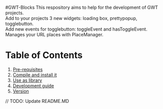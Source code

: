#GWT-Blocks
This respository aims to help for the development of GWT projects.  
Add to your projects 3 new widgets: loading box, prettypopup, togglebutton.  
Add new events for togglebutton: toggleEvent and hasToggleEvent.  
Manages your URL places with PlaceManager.

# Table of Contents
1. [Pre-requisites](#pre-requisites)
3. [Compile and install it](#compile)
4. [Use as library](#useAsLibrary)
5. [Development guide](#developmentGuide)
6. [Version](#version)  

// TODO: Update README.MD
